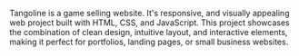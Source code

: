 Tangoline is a game selling website. It's responsive, and visually appealing web project built with HTML, CSS, and JavaScript. 
This project showcases the combination of clean design, intuitive layout, and interactive elements,
making it perfect for portfolios, landing pages, or small business websites.
